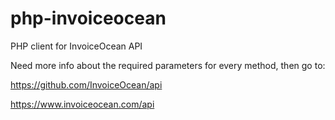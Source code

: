 php-invoiceocean
================

PHP client for InvoiceOcean API

Need more info about the required parameters for every method, then go to:

https://github.com/InvoiceOcean/api

https://www.invoiceocean.com/api
